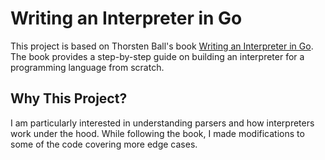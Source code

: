 # Writing an Interpreter in Go
This project is based on Thorsten Ball's book [Writing an Interpreter in Go](https://interpreterbook.com/). The book provides a step-by-step guide on building an interpreter for a programming language from scratch.

## Why This Project?
I am particularly interested in understanding parsers and how interpreters work under the hood. While following the book, I made modifications to some of the code covering more edge cases.

